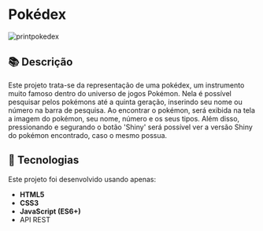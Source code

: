 # Pokédex

![printpokedex](https://github.com/user-attachments/assets/b846de96-d762-4501-b774-16fecf1bdf39)

## 📚 Descrição
Este projeto trata-se da representação de uma pokédex, um instrumento muito famoso dentro do universo de jogos Pokémon. Nela é possível pesquisar pelos pokémons até a quinta geração,
inserindo seu nome ou número na barra de pesquisa. Ao encontrar o pokémon, será exibida na tela a imagem do pokémon, seu nome, número e os seus tipos. Além disso, pressionando e segurando o botão
'Shiny' será possível ver a versão Shiny do pokémon encontrado, caso o mesmo possua.

## 🚀 Tecnologias
Este projeto foi desenvolvido usando apenas:
- **HTML5**
- **CSS3**
- **JavaScript (ES6+)**
- API REST
